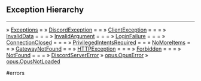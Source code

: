 ## Exception Hierarchy [](https://discordpy.readthedocs.io/en/v1.7.3/api.html#exception-hierarchy)
****
» [Exceptions](discord/Exceptions/Exceptions)
= » [DiscordException](discord/Exceptions/DiscordException)
= = » [ClientException](discord/Exceptions/ClientException)
= = = » [InvalidData](discord/Exceptions/InvalidData)
= = = » [InvalidArgument](discord/Exceptions/InvalidArgument)
= = = » [LoginFailure](discord/Exceptions/LoginFailure)
= = = » [ConnectionClosed](discord/Exceptions/ConnectionClosed)
= = = » [PrivilegedIntentsRequired](discord/Exceptions/PrivilegedIntentsRequired)
= = » [NoMoreItems](discord/Exceptions/NoMoreItems)
= = » [GatewayNotFound](discord/Exceptions/GatewayNotFound)
= = » [HTTPException](discord/Exceptions/HTTPException)
= = = » [Forbidden](discord/Exceptions/Forbidden)
= = = » [NotFound](discord/Exceptions/NotFound)
= = = » [DiscordServerError](discord/Exceptions/DiscordServerError)
» [opus.OpusError](discord/Exceptions/opus.OpusError)
» [opus.OpusNotLoaded](discord/Exceptions/opus.OpusNotLoaded)

#errors 